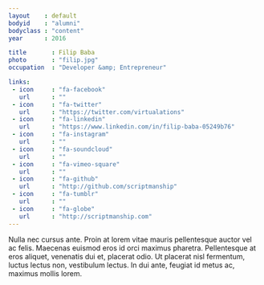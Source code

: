 ```yaml
---
layout    : default
bodyid    : "alumni"
bodyclass : "content"
year      : 2016

title       : Filip Baba
photo       : "filip.jpg"
occupation  : "Developer &amp; Entrepreneur"

links:
 - icon     : "fa-facebook"
   url      : ""
 - icon     : "fa-twitter"
   url      : "https://twitter.com/virtualations"
 - icon     : "fa-linkedin"
   url      : "https://www.linkedin.com/in/filip-baba-05249b76"
 - icon     : "fa-instagram"
   url      : ""
 - icon     : "fa-soundcloud"
   url      : ""
 - icon     : "fa-vimeo-square"
   url      : ""
 - icon     : "fa-github"
   url      : "http://github.com/scriptmanship"
 - icon     : "fa-tumblr"
   url      : ""
 - icon     : "fa-globe"
   url      : "http://scriptmanship.com"
---
```


Nulla nec cursus ante. Proin at lorem vitae mauris pellentesque auctor vel ac felis. Maecenas euismod eros id orci maximus pharetra. Pellentesque at eros aliquet, venenatis dui et, placerat odio. Ut placerat nisl fermentum, luctus lectus non, vestibulum lectus. In dui ante, feugiat id metus ac, maximus mollis lorem.
